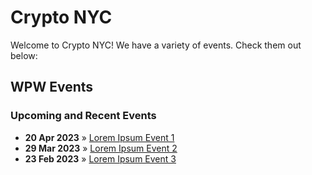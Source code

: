 # Crypto NYC

Welcome to Crypto NYC! We have a variety of events. Check them out below:

## WPW Events

### Upcoming and Recent Events

- **20 Apr 2023** » [Lorem Ipsum Event 1](lorem-ipsum-event-1.md)
- **29 Mar 2023** » [Lorem Ipsum Event 2](lorem-ipsum-event-2.md)
- **23 Feb 2023** » [Lorem Ipsum Event 3](lorem-ipsum-event-3.md)

